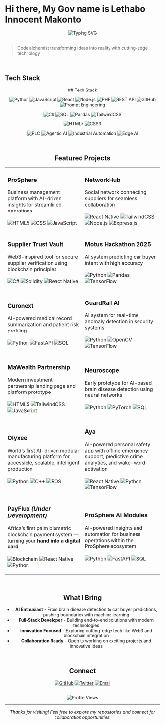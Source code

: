 # Hi there, My Gov name is Lethabo Innocent Makonto

<div align="center">
  <img src="https://readme-typing-svg.herokuapp.com?font=Fira+Code&size=22&duration=3000&pause=1000&color=ff00b3&center=true&vCenter=true&width=450&lines=Welcome+to+my+coding+world;Building+AI-powered+solutions;Passionate+developer+and+innovator" alt="Typing SVG">
</div>

<br>

> Code alchemist transforming ideas into reality with cutting-edge technology

<br>

## Tech Stack

<div align="center">
  ## Tech Stack

<div align="center">
  
![Python](https://img.shields.io/badge/Python-3776AB?style=for-the-badge&logo=python&logoColor=white)
![JavaScript](https://img.shields.io/badge/JavaScript-F7DF1E?style=for-the-badge&logo=javascript&logoColor=black)
![React](https://img.shields.io/badge/React-20232A?style=for-the-badge&logo=react&logoColor=61DAFB)
![Node.js](https://img.shields.io/badge/Node.js-339933?style=for-the-badge&logo=nodedotjs&logoColor=white)
![PHP](https://img.shields.io/badge/PHP-777BB4?style=for-the-badge&logo=php&logoColor=white)
![REST API](https://img.shields.io/badge/REST_API-FF8C00?style=for-the-badge&logo=postman&logoColor=white)
![GitHub](https://img.shields.io/badge/GitHub-181717?style=for-the-badge&logo=github&logoColor=white)
![Prompt Engineering](https://img.shields.io/badge/Prompt_Engineering-8A2BE2?style=for-the-badge&logo=openai&logoColor=white)

![C#](https://img.shields.io/badge/C%23-239120?style=for-the-badge&logo=c-sharp&logoColor=white)
![SQL](https://img.shields.io/badge/SQL-003B57?style=for-the-badge&logo=Microsoft%20SQL%20Server&logoColor=white)
![Pandas](https://img.shields.io/badge/Pandas-150458?style=for-the-badge&logo=pandas&logoColor=white)
![TailwindCSS](https://img.shields.io/badge/Tailwind_CSS-06B6D4?style=for-the-badge&logo=tailwindcss&logoColor=white)

![HTML5](https://img.shields.io/badge/HTML5-E34F26?style=for-the-badge&logo=html5&logoColor=white)
![CSS3](https://img.shields.io/badge/CSS3-1572B6?style=for-the-badge&logo=css3&logoColor=white)

![PLC](https://img.shields.io/badge/PLC-FF6F00?style=for-the-badge&logo=siemens&logoColor=white)
![Agentic AI](https://img.shields.io/badge/Agentic_AI-8A2BE2?style=for-the-badge&logo=tensorflow&logoColor=white)
![Industrial Automation](https://img.shields.io/badge/Industrial_Automation-00CED1?style=for-the-badge&logo=arduino&logoColor=white)
![Edge AI](https://img.shields.io/badge/Edge_AI-2E8B57?style=for-the-badge&logo=nvidia&logoColor=white)

</div>

<br>

## Featured Projects

<table>
<tr>
<td width="50%">

### ProSphere  
Business management platform with AI-driven insights for streamlined operations  
<br>
![HTML5](https://img.shields.io/badge/HTML5-E34F26?style=flat-square&logo=html5&logoColor=white)
![CSS](https://img.shields.io/badge/CSS3-1572B6?style=flat-square&logo=css3&logoColor=white)
![JavaScript](https://img.shields.io/badge/JavaScript-F7DF1E?style=flat-square&logo=javascript&logoColor=black)

</td>
<td width="50%">

### NetworkHub  
Social network connecting suppliers for seamless collaboration  
<br>
![React Native](https://img.shields.io/badge/React_Native-20232A?style=flat-square&logo=react&logoColor=61DAFB)
![TailwindCSS](https://img.shields.io/badge/Tailwind_CSS-06B6D4?style=flat-square&logo=tailwindcss&logoColor=white)
![Node.js](https://img.shields.io/badge/Node.js-339933?style=flat-square&logo=nodedotjs&logoColor=white)
![Express.js](https://img.shields.io/badge/Express.js-000000?style=flat-square&logo=express&logoColor=white)

</td>
</tr>
<tr>
<td width="50%">

### Supplier Trust Vault  
Web3-inspired tool for secure supplier verification using blockchain principles  
<br>
![C#](https://img.shields.io/badge/C%23-239120?style=flat-square&logo=c-sharp&logoColor=white)
![Solidity](https://img.shields.io/badge/Solidity-363636?style=flat-square&logo=solidity&logoColor=white)
![React Native](https://img.shields.io/badge/React_Native-20232A?style=flat-square&logo=react&logoColor=61DAFB)

</td>
<td width="50%">

### Motus Hackathon 2025  
AI system predicting car buyer intent with high accuracy  
<br>
![Python](https://img.shields.io/badge/Python-3776AB?style=flat-square&logo=python&logoColor=white)
![Pandas](https://img.shields.io/badge/Pandas-150458?style=flat-square&logo=pandas&logoColor=white)
![TensorFlow](https://img.shields.io/badge/TensorFlow-FF6F00?style=flat-square&logo=tensorflow&logoColor=white)

</td>
</tr>
<tr>
<td width="50%">

### Curonext  
AI-powered medical record summarization and patient risk profiling  
<br>
![Python](https://img.shields.io/badge/Python-3776AB?style=flat-square&logo=python&logoColor=white)
![FastAPI](https://img.shields.io/badge/FastAPI-009688?style=flat-square&logo=fastapi&logoColor=white)
![SQL](https://img.shields.io/badge/SQL-003B57?style=flat-square&logo=Microsoft%20SQL%20Server&logoColor=white)

</td>
<td width="50%">

### GuardRail AI  
AI system for real-time anomaly detection in security systems  
<br>
![Python](https://img.shields.io/badge/Python-3776AB?style=flat-square&logo=python&logoColor=white)
![OpenCV](https://img.shields.io/badge/OpenCV-5C3EE8?style=flat-square&logo=opencv&logoColor=white)
![TensorFlow](https://img.shields.io/badge/TensorFlow-FF6F00?style=flat-square&logo=tensorflow&logoColor=white)

</td>
</tr>
<tr>
<td width="50%">

### MaWealth Partnership  
Modern investment partnership landing page and platform prototype  
<br>
![HTML5](https://img.shields.io/badge/HTML5-E34F26?style=flat-square&logo=html5&logoColor=white)
![TailwindCSS](https://img.shields.io/badge/Tailwind_CSS-06B6D4?style=flat-square&logo=tailwindcss&logoColor=white)
![JavaScript](https://img.shields.io/badge/JavaScript-F7DF1E?style=flat-square&logo=javascript&logoColor=black)

</td>
<td width="50%">

### Neuroscope  
Early prototype for AI-based brain disease detection using neural networks  
<br>
![Python](https://img.shields.io/badge/Python-3776AB?style=flat-square&logo=python&logoColor=white)
![PyTorch](https://img.shields.io/badge/PyTorch-EE4C2C?style=flat-square&logo=pytorch&logoColor=white)
![SQL](https://img.shields.io/badge/SQL-003B57?style=flat-square&logo=Microsoft%20SQL%20Server&logoColor=white)

</td>
</tr>
<tr>
<td width="50%">

### Olyxee  
World’s first AI-driven modular manufacturing platform for accessible, scalable, intelligent production  
<br>
![Python](https://img.shields.io/badge/Python-3776AB?style=flat-square&logo=python&logoColor=white)
![C++](https://img.shields.io/badge/C++-00599C?style=flat-square&logo=cplusplus&logoColor=white)
![ROS](https://img.shields.io/badge/ROS-22314E?style=flat-square&logo=ros&logoColor=white)

</td>
<td width="50%">

### Aya  
AI-powered personal safety app with offline emergency support, predictive crime analytics, and wake-word activation  
<br>
![React Native](https://img.shields.io/badge/React_Native-20232A?style=flat-square&logo=react&logoColor=61DAFB)
![Python](https://img.shields.io/badge/Python-3776AB?style=flat-square&logo=python&logoColor=white)
![TensorFlow](https://img.shields.io/badge/TensorFlow-FF6F00?style=flat-square&logo=tensorflow&logoColor=white)

</td>
</tr>
<tr>
<td width="50%">

### PayFlux *(Under Development)*  
Africa’s first palm biometric blockchain payment system — turning your **hand into a digital card**  
<br>
![Blockchain](https://img.shields.io/badge/Blockchain-121212?style=flat-square&logo=blockchaindotcom&logoColor=white)
![React Native](https://img.shields.io/badge/React_Native-20232A?style=flat-square&logo=react&logoColor=61DAFB)
![Python](https://img.shields.io/badge/Python-3776AB?style=flat-square&logo=python&logoColor=white)

</td>
<td width="50%">

### ProSphere AI Modules  
AI-powered insights and automation for business operations within the ProSphere ecosystem  
<br>
![Python](https://img.shields.io/badge/Python-3776AB?style=flat-square&logo=python&logoColor=white)
![FastAPI](https://img.shields.io/badge/FastAPI-009688?style=flat-square&logo=fastapi&logoColor=white)
![SQL](https://img.shields.io/badge/SQL-003B57?style=flat-square&logo=Microsoft%20SQL%20Server&logoColor=white)

</td>
</tr>
</table>
<br>

## What I Bring

- **AI Enthusiast** - From brain disease detection to car buyer predictions, pushing boundaries with machine learning  
- **Full-Stack Developer** - Building end-to-end solutions with modern technologies  
- **Innovation Focused** - Exploring cutting-edge tech like Web3 and blockchain integration  
- **Collaboration Ready** - Open to working on exciting projects and innovative ideas

<br>

## Connect

<div align="center">
  
[![GitHub](https://img.shields.io/badge/GitHub-181717?style=for-the-badge&logo=github&logoColor=white)](https://github.com/Mr-ScoField-hub)
[![Twitter](https://img.shields.io/badge/X-000000?style=for-the-badge&logo=x&logoColor=white)](https://twitter.com/yourusername)
[![Email](https://img.shields.io/badge/Email-D14836?style=for-the-badge&logo=gmail&logoColor=white)](mailto:your.email@gmail.com)

</div>

<br>

<div align="center">
  <img src="https://komarev.com/ghpvc/?username=Mr-ScoField-hub&color=00f7ff&style=for-the-badge&label=Profile+Views" alt="Profile Views">
</div>

---

<div align="center">
  <i>Thanks for visiting! Feel free to explore my repositories and connect for collaboration opportunities.</i>
</div>
